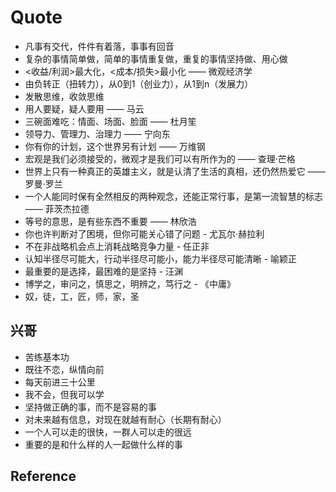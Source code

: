 # Quote

- 凡事有交代，件件有着落，事事有回音
- 复杂的事情简单做，简单的事情重复做，重复的事情坚持做、用心做
- <收益/利润>最大化，<成本/损失>最小化 —— 微观经济学
- 由负转正（扭转力），从0到1（创业力），从1到n（发展力）
- 发散思维，收敛思维
- 用人要疑，疑人要用 —— 马云
- 三碗面难吃：情面、场面、脸面 —— 杜月笙
- 领导力、管理力、治理力 —— 宁向东
- 你有你的计划，这个世界另有计划 —— 万维钢
- 宏观是我们必须接受的，微观才是我们可以有所作为的 —— 查理·芒格
- 世界上只有一种真正的英雄主义，就是认清了生活的真相，还仍然热爱它 —— 罗曼·罗兰
- 一个人能同时保有全然相反的两种观念，还能正常行事，是第一流智慧的标志 —— 菲茨杰拉德
- 等号的意思，是有些东西不重要 —— 林欣浩
- 你也许判断对了困境，但你可能关心错了问题 - 尤瓦尔·赫拉利
- 不在非战略机会点上消耗战略竞争力量 - 任正非
- 认知半径尽可能大，行动半径尽可能小，能力半径尽可能清晰 - 喻颖正
- 最重要的是选择，最困难的是坚持 - 汪渊
- 博学之，审问之，慎思之，明辨之，笃行之 - 《中庸》
- 奴，徒，工，匠，师，家，圣

## 兴哥

- 苦练基本功
- 既往不恋，纵情向前
- 每天前进三十公里
- 我不会，但我可以学
- 坚持做正确的事，而不是容易的事
- 对未来越有信息，对现在就越有耐心（长期有耐心）
- 一个人可以走的很快，一群人可以走的很远
- 重要的是和什么样的人一起做什么样的事

## Reference
